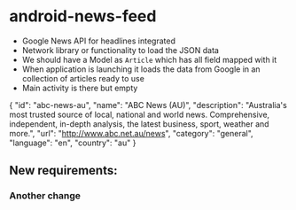# android-news-feed

- Google News API for headlines integrated
- Network library or functionality to load the JSON data
- We should have a Model as `Article` which has all field mapped with it
- When application is launching it loads the data from Google in an collection of articles ready to use
- Main activity is there but empty

{
"id": "abc-news-au",
"name": "ABC News (AU)",
"description": "Australia's most trusted source of local, national and world news. Comprehensive, independent, in-depth analysis, the latest business, sport, weather and more.",
"url": "http://www.abc.net.au/news",
"category": "general",
"language": "en",
"country": "au"
}

## New requirements:

### Another change

